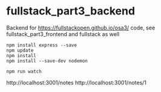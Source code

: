 # fullstack_part3_backend
Backend for https://fullstackopen.github.io/osa3/ code, see fullstack_part3_frontend and fullstack as well

```
npm install express --save
npm update
npm install
npm install --save-dev nodemon

npm run watch
```
http://localhost:3001/notes
http://localhost:3001/notes/1
